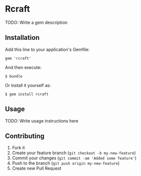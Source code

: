 # Rcraft

TODO: Write a gem description

## Installation

Add this line to your application's Gemfile:

    gem 'rcraft'

And then execute:

    $ bundle

Or install it yourself as:

    $ gem install rcraft

## Usage

TODO: Write usage instructions here

## Contributing

1. Fork it
2. Create your feature branch (`git checkout -b my-new-feature`)
3. Commit your changes (`git commit -am 'Added some feature'`)
4. Push to the branch (`git push origin my-new-feature`)
5. Create new Pull Request
